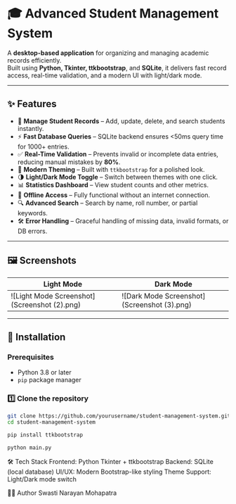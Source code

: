 # 🎓 Advanced Student Management System

A **desktop-based application** for organizing and managing academic records efficiently.  
Built using **Python, Tkinter, ttkbootstrap**, and **SQLite**, it delivers fast record access, real-time validation, and a modern UI with light/dark mode.

---

## ✨ Features

- 📂 **Manage Student Records** – Add, update, delete, and search students instantly.
- ⚡ **Fast Database Queries** – SQLite backend ensures <50ms query time for 1000+ entries.
- ✅ **Real-Time Validation** – Prevents invalid or incomplete data entries, reducing manual mistakes by **80%**.
- 🎨 **Modern Theming** – Built with `ttkbootstrap` for a polished look.
- 🌗 **Light/Dark Mode Toggle** – Switch between themes with one click.
- 📊 **Statistics Dashboard** – View student counts and other metrics.
- 💾 **Offline Access** – Fully functional without an internet connection.
- 🔍 **Advanced Search** – Search by name, roll number, or partial keywords.
- 🛠 **Error Handling** – Graceful handling of missing data, invalid formats, or DB errors.

---

## 🖼 Screenshots

| Light Mode | Dark Mode |
|------------|-----------|
| ![Light Mode Screenshot](Screenshot (2).png) | ![Dark Mode Screenshot](Screenshot (3).png) |

---

## 🚀 Installation

### Prerequisites
- Python 3.8 or later  
- `pip` package manager

### 1️⃣ Clone the repository
```bash
git clone https://github.com/yourusername/student-management-system.git
cd student-management-system

pip install ttkbootstrap

python main.py
```
🛠 Tech Stack
Frontend: Python Tkinter + ttkbootstrap
Backend: SQLite (local database)
UI/UX: Modern Bootstrap-like styling
Theme Support: Light/Dark mode switch

👨‍💻 Author
Swasti Narayan Mohapatra
